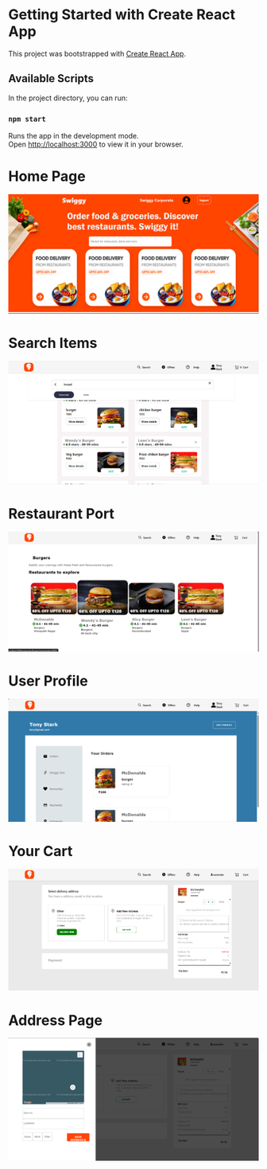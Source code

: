 # Getting Started with Create React App

This project was bootstrapped with [Create React App](https://github.com/facebook/create-react-app).

## Available Scripts

In the project directory, you can run:

### `npm start`

Runs the app in the development mode.\
Open [http://localhost:3000](http://localhost:3000) to view it in your browser.

<h1>Home Page</h1>

![Alt Text](https://github.com/Narenderchary85/swiggy-clone/blob/main/public/HomepageImage.png)

<h1>Search Items</h1>

![Alt Text](https://github.com/Narenderchary85/swiggy-clone/blob/main/public/Searching.png)

<h1>Restaurant Port</h1>

![Alt Text](https://github.com/Narenderchary85/swiggy-clone/blob/main/public/restautantport.png)

<h1>User Profile</h1>

![Alt Text](https://github.com/Narenderchary85/swiggy-clone/blob/main/public/profileImage.png)

<h1>Your Cart</h1>

![Alt Text](https://github.com/Narenderchary85/swiggy-clone/blob/main/public/cartpage.png)

<h1>Address Page</h1>

![Alt Text](https://github.com/Narenderchary85/swiggy-clone/blob/main/public/address.png)
